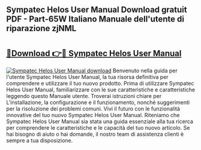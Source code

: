 ## Sympatec Helos User Manual Download gratuit PDF - Part-65W Italiano Manuale dell'utente di riparazione zjNML

# <h2><a href="http://dfa3yy.blite.top/?on=Sympatec+Helos+User+Manual">🔗Download 👉🔴 Sympatec Helos User Manual</a></h2>

[![Sympatec Helos User Manual download](https://i.imgur.com/lujVjoI.png)](http://dfa3yy.blite.top/?on=Sympatec+Helos+User+Manual)
Benvenuto nella guida per l'utente Sympatec Helos User Manual, la tua risorsa definitiva per comprendere e utilizzare il tuo nuovo prodotto. Prima di utilizzare Sympatec Helos User Manual, familiarizzare con le sue caratteristiche e caratteristiche leggendo questo Manuale utente. Troverai istruzioni chiare per L'installazione, la configurazione e il funzionamento, nonché suggerimenti per la risoluzione dei problemi comuni. Vivi il futuro con le funzionalità innovative del tuo nuovo Sympatec Helos User Manual. Riteniamo che Sympatec Helos User Manual sia stata una guida essenziale alla tua ricerca per comprendere le caratteristiche e le capacità del tuo nuovo articolo. Se hai bisogno di aiuto o hai domande, il nostro team di assistenza clienti è sempre a tua disposizione.

